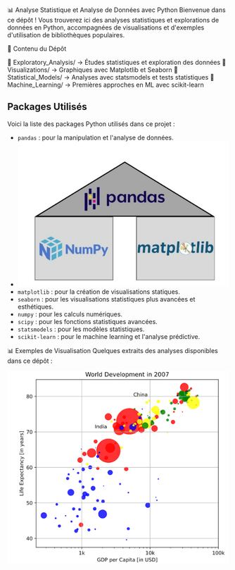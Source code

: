 
📊 Analyse Statistique et Analyse de Données avec Python
Bienvenue dans ce dépôt ! Vous trouverez ici des analyses statistiques et explorations de données en Python, accompagnées de visualisations et d'exemples d'utilisation de bibliothèques populaires.


📌 Contenu du Dépôt

📂 Exploratory_Analysis/ → Études statistiques et exploration des données
📂 Visualizations/ → Graphiques avec Matplotlib et Seaborn
📂 Statistical_Models/ → Analyses avec statsmodels et tests statistiques
📂 Machine_Learning/ → Premières approches en ML avec scikit-learn


## Packages Utilisés

Voici la liste des packages Python utilisés dans ce projet :

- `pandas` : pour la manipulation et l'analyse de données.
- ![Pandas](https://github.com/SORADATA/Python/blob/main/Python%20for%20Data%20Science/Python_Analysis/Images/Pandas.png)
- `matplotlib` : pour la création de visualisations statiques.
- `seaborn` : pour les visualisations statistiques plus avancées et esthétiques.
- `numpy` : pour les calculs numériques.
- `scipy` : pour les fonctions statistiques avancées.
- `statsmodels` : pour les modèles statistiques.
- `scikit-learn` : pour le machine learning et l'analyse prédictive.


📊 Exemples de Visualisation
Quelques extraits des analyses disponibles dans ce dépôt :


![Scatterplt](https://github.com/SORADATA/Python/blob/main/Python%20for%20Data%20Science/Python_Analysis/Images/Scatter.png)




